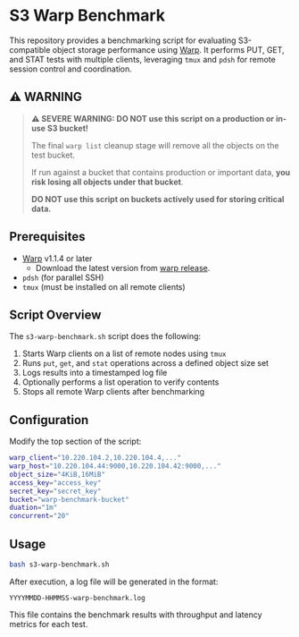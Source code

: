 # S3 Warp Benchmark

This repository provides a benchmarking script for evaluating S3-compatible object storage performance using [Warp](https://github.com/minio/warp). It performs PUT, GET, and STAT tests with multiple clients, leveraging `tmux` and `pdsh` for remote session control and coordination.

## ⚠️ WARNING

> **⚠️ SEVERE WARNING: DO NOT use this script on a production or in-use S3 bucket!**
>
> The final `warp list` cleanup stage will remove all the objects on the test bucket.
>
> If run against a bucket that contains production or important data, **you risk losing all objects under that bucket**.
>
> **DO NOT use this script on buckets actively used for storing critical data.**

## Prerequisites

- [Warp](https://github.com/minio/warp) v1.1.4 or later
  - Download the latest version from [warp release](https://github.com/minio/warp/releases).
- `pdsh` (for parallel SSH)
- `tmux` (must be installed on all remote clients)

## Script Overview

The `s3-warp-benchmark.sh` script does the following:
1. Starts Warp clients on a list of remote nodes using `tmux`
2. Runs `put`, `get`, and `stat` operations across a defined object size set
3. Logs results into a timestamped log file
4. Optionally performs a list operation to verify contents
5. Stops all remote Warp clients after benchmarking

## Configuration

Modify the top section of the script:

```bash
warp_client="10.220.104.2,10.220.104.4,..."
warp_host="10.220.104.44:9000,10.220.104.42:9000,..."
object_size="4KiB,16MiB"
access_key="access_key"
secret_key="secret_key"
bucket="warp-benchmark-bucket"
duation="1m"
concurrent="20"
```

## Usage

```bash
bash s3-warp-benchmark.sh
```

After execution, a log file will be generated in the format:

```
YYYYMMDD-HHMMSS-warp-benchmark.log
```

This file contains the benchmark results with throughput and latency metrics for each test.

